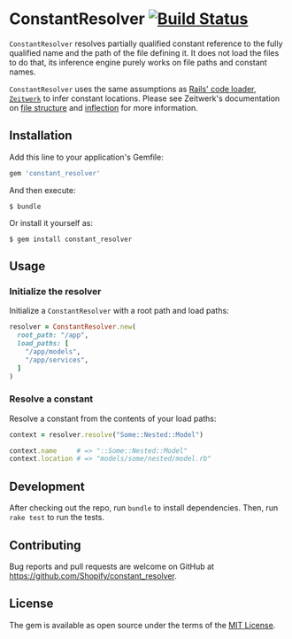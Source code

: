 # ConstantResolver [![Build Status](https://travis-ci.com/Shopify/constant_resolver.svg?token=x&branch=master)](https://travis-ci.com/Shopify/constant_resolver)

`ConstantResolver` resolves partially qualified constant reference to the fully qualified name and the path of the file defining it. It does not load the files to do that, its inference engine purely works on file paths and constant names.

`ConstantResolver` uses the same assumptions as [Rails' code loader, `Zeitwerk`](https://github.com/fxn/zeitwerk) to infer constant locations. Please see Zeitwerk's documentation on [file structure](https://github.com/fxn/zeitwerk#file-structure) and [inflection](https://github.com/fxn/zeitwerk#zeitwerkinflector) for more information.

## Installation

Add this line to your application's Gemfile:

```ruby
gem 'constant_resolver'
```

And then execute:

    $ bundle

Or install it yourself as:

    $ gem install constant_resolver

## Usage

### Initialize the resolver

Initialize a `ConstantResolver` with a root path and load paths:

```ruby
resolver = ConstantResolver.new(
  root_path: "/app",
  load_paths: [
    "/app/models",
    "/app/services",
  ]
)
```

### Resolve a constant

Resolve a constant from the contents of your load paths:

```ruby
context = resolver.resolve("Some::Nested::Model")

context.name     # => "::Some::Nested::Model"
context.location # => "models/some/nested/model.rb"
```

## Development

After checking out the repo, run `bundle` to install dependencies. Then, run `rake test` to run the tests.

## Contributing

Bug reports and pull requests are welcome on GitHub at https://github.com/Shopify/constant_resolver.

## License

The gem is available as open source under the terms of the [MIT License](https://opensource.org/licenses/MIT).
